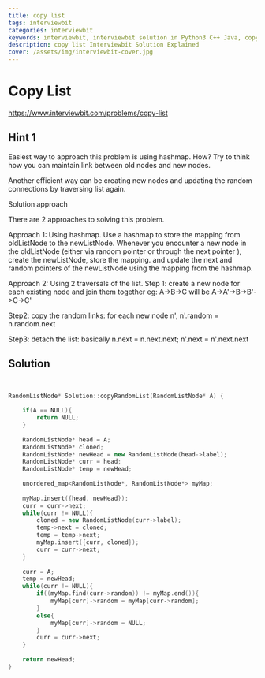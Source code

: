 ```yaml
---
title: copy list
tags: interviewbit
categories: interviewbit
keywords: interviewbit, interviewbit solution in Python3 C++ Java, copy list solution
description: copy list Interviewbit Solution Explained
cover: /assets/img/interviewbit-cover.jpg
---
```


# Copy List

https://www.interviewbit.com/problems/copy-list



## Hint 1

Easiest way to approach this problem is using hashmap. How? Try to think how you can maintain
link between old nodes and new nodes.

Another efficient way can be creating new nodes and updating the random connections by traversing list again.

Solution approach

There are 2 approaches to solving this problem.

Approach 1: Using hashmap.
Use a hashmap to store the mapping from oldListNode to the newListNode.
Whenever you encounter a new node in the oldListNode (either via random pointer or through the next pointer ),
create the newListNode, store the mapping. and update the next and random pointers of the newListNode
using the mapping from the hashmap.

Approach 2: Using 2 traversals of the list. 
Step 1: create a new node for each existing node and join them together eg: A->B->C will be A->A'->B->B'->C->C'

Step2: copy the random links: for each new node n', n'.random = n.random.next

Step3: detach the list: basically n.next = n.next.next; n'.next = n'.next.next


## Solution

```cpp


RandomListNode* Solution::copyRandomList(RandomListNode* A) {
    
    if(A == NULL){
        return NULL;
    }
    
    RandomListNode* head = A;
    RandomListNode* cloned;
    RandomListNode* newHead = new RandomListNode(head->label);
    RandomListNode* curr = head;
    RandomListNode* temp = newHead;
    
    unordered_map<RandomListNode*, RandomListNode*> myMap;
    
    myMap.insert({head, newHead});
    curr = curr->next;
    while(curr != NULL){
        cloned = new RandomListNode(curr->label);
        temp->next = cloned;
        temp = temp->next;
        myMap.insert({curr, cloned});
        curr = curr->next;
    }
    
    curr = A;
    temp = newHead;
    while(curr != NULL){
        if((myMap.find(curr->random)) != myMap.end()){
            myMap[curr]->random = myMap[curr->random];    
        }
        else{
            myMap[curr]->random = NULL;
        }
        curr = curr->next;
    }
    
    return newHead;
}


```